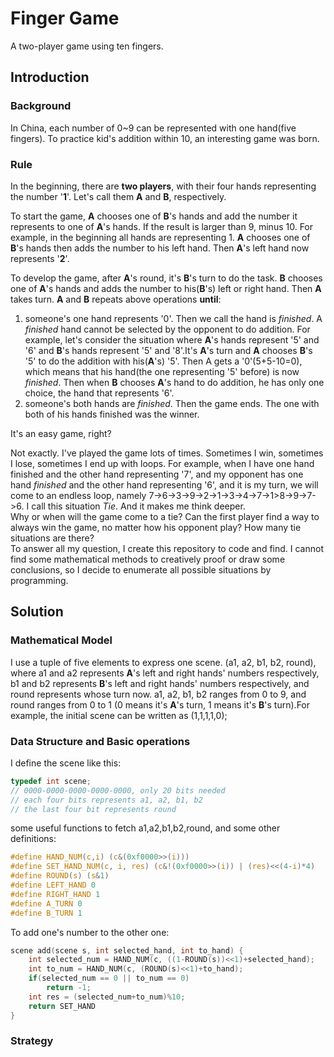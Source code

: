 # Finger Game
A two-player game using ten fingers.
## Introduction
### Background
In China, each number of 0~9 can be represented with one hand(five fingers). To practice kid's addition within 10, an interesting game was born.
### Rule
In the beginning, there are **two players**, with their four hands representing the number '**1**'. Let's call them **A** and **B**, respectively.  

To start the game, **A** chooses one of **B**'s hands and add the number it represents to one of **A**'s hands. If the result is larger than 9, minus 10. For example, in the beginning all hands are representing 1. **A** chooses one of **B**'s hands then adds the number to his left hand. Then **A**'s left hand now represents '**2**'.  

To develop the game, after **A**'s round, it's **B**'s turn to do the task. **B** chooses one of **A**'s hands and adds the number to his(**B**'s) left or right hand. Then **A** takes turn. **A** and **B** repeats above operations **until**:  
1. someone's one hand represents '0'. Then we call the hand is *finished*. A *finished* hand cannot be selected by the opponent to do addition. For example, let's consider the situation where **A**'s hands represent '5' and '6' and **B**'s hands represent '5' and '8'.It's **A**'s turn and **A** chooses **B**'s '5' to do the addition with his(**A**'s) '5'. Then A gets a '0'(5+5-10=0), which means that his hand(the one representing '5' before) is now *finished*. Then when **B** chooses **A**'s hand to do addition, he has only one choice, the hand that represents '6'.  
2. someone's both hands are *finished*. Then the game ends. The one with both of his hands finished was the winner.  

It's an easy game, right?

Not exactly. I've played the game lots of times. Sometimes I win, sometimes I lose, sometimes I end up with loops. For example, when I have one hand finished and the other hand representing '7', and my opponent has one hand *finished* and the other hand representing '6', and it is my turn, we will come to an endless loop, namely 7->6->3->9->2->1->3->4->7->1>8->9->7->6. I call this situation *Tie*. And it makes me think deeper.  
Why or when will the game come to a tie? Can the first player find a way to always win the game, no matter how his opponent play? How many tie situations are there?  
To answer all my question, I create this repository to code and find. I cannot find some mathematical methods to creatively proof or draw some conclusions, so I decide to enumerate all possible situations by programming.
## Solution
### Mathematical Model
I use a tuple of five elements to express one scene. (a1, a2, b1, b2, round), where a1 and a2 represents **A**'s left and right hands' numbers respectively, b1 and b2 represents **B**'s left and right hands' numbers respectively, and round represents whose turn now. a1, a2, b1, b2 ranges from 0 to 9, and round ranges from 0 to 1 (0 means it's **A**'s turn, 1 means it's **B**'s turn).For example, the initial scene can be written as (1,1,1,1,0);
### Data Structure and Basic operations
I define the scene like this:
```c
typedef int scene;
// 0000-0000-0000-0000-0000, only 20 bits needed
// each four bits represents a1, a2, b1, b2
// the last four bit represents round 
```
some useful functions to fetch a1,a2,b1,b2,round, and some other definitions:
```c
#define HAND_NUM(c,i) (c&(0xf0000>>(i)))
#define SET_HAND_NUM(c, i, res) (c&!(0xf0000>>(i)) | (res)<<(4-i)*4)
#define ROUND(s) (s&1)
#define LEFT_HAND 0
#define RIGHT_HAND 1
#define A_TURN 0
#define B_TURN 1
```
To add one's number to the other one:
```c
scene add(scene s, int selected_hand, int to_hand) {
    int selected_num = HAND_NUM(c, ((1-ROUND(s))<<1)+selected_hand);
    int to_num = HAND_NUM(c, (ROUND(s)<<1)+to_hand);
    if(selected_num == 0 || to_num == 0)
        return -1;
    int res = (selected_num+to_num)%10;
    return SET_HAND
}
```
### Strategy